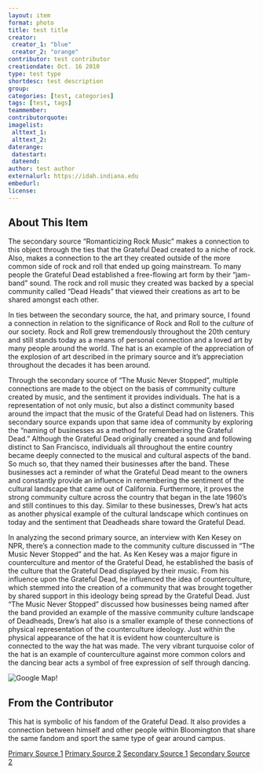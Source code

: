 ```yaml
---
layout: item
format: photo
title: test title
creator:
 creator_1: "blue"
 creator_2: "orange"
contributor: test contributor
creationdate: Oct. 16 2010
type: test type
shortdesc: test description
group: 
categories: [test, categories]
tags: [test, tags]
teammember: 
contributorquote: 
imagelist: 
 alttext_1: 
 alttext_2: 
daterange: 
 datestart: 
 dateend: 
author: test author
externalurl: https://idah.indiana.edu
embedurl: 
license: 
---
```


## About This Item

The secondary source “Romanticizing Rock Music” makes a connection to this object through the ties that the Grateful Dead created to a niche of rock. Also, makes a connection to the art they created outside of the more common side of rock and roll that ended up going mainstream. To many people the Grateful Dead established a free-flowing art form by their “jam-band” sound. The rock and roll music they created was backed by a special community called “Dead Heads” that viewed their creations as art to be shared amongst each other. 

In ties between the secondary source, the hat, and primary source, I found a connection in relation to the significance of Rock and Roll to the *culture* of our society. Rock and Roll grew tremendously throughout the 20th century and still stands today as a means of personal connection and a loved art by many people around the world. The hat is an example of the appreciation of the explosion of art described in the primary source and it’s appreciation throughout the decades it has been around.

Through the secondary source of “The Music Never Stopped”, multiple connections are made to the object on the basis of community culture created by music, and the sentiment it provides individuals. The hat is a representation of not only music, but also a distinct community based around the impact that the music of the Grateful Dead had on listeners. This secondary source expands upon that same idea of community by exploring the “naming of businesses as a method for remembering the Grateful Dead.” Although the Grateful Dead originally created a sound and following distinct to San Francisco, individuals all throughout the entire country became deeply connected to the musical and cultural aspects of the band. So much so, that they named their businesses after the band. These businesses act a reminder of what the Grateful Dead meant to the owners and constantly provide an influence in remembering the sentiment of the cultural landscape that came out of California. Furthermore, it proves the strong community culture across the country that began in the late 1960’s and still continues to this day. Similar to these businesses, Drew’s hat acts as another physical example of the cultural landscape which continues on today and the sentiment that Deadheads share toward the Grateful Dead.

In analyzing the second primary source, an interview with Ken Kesey on NPR, there’s a connection made to the community culture discussed in “The Music Never Stopped” and the hat. As Ken Kesey was a major figure in counterculture and mentor of the Grateful Dead, he established the basis of the culture that the Grateful Dead displayed by their music. From his influence upon the Grateful Dead, he influenced the idea of counterculture, which stemmed into the creation of a community that was brought together by shared support in this ideology being spread by the Grateful Dead. Just “The Music Never Stopped” discussed how businesses being named after the band provided an example of the massive community culture landscape of Deadheads, Drew’s hat also is a smaller example of these connections of physical representation of the counterculture ideology. Just within the physical appearance of the hat it is evident how counterculture is connected to the way the hat was made. The very vibrant turquoise color of the hat is an example of counterculture against more common colors and the dancing bear acts a symbol of free expression of self through dancing.

![Google Map](/H301HistoryHarvest/assets/images/Maps.png)!

## From the Contributor

This hat is symbolic of his fandom of the Grateful Dead. It also provides a connection between himself and other people within Bloomington that share the same fandom and sport the same type of gear around campus.
 
[Primary Source 1](http://webapp1.dlib.indiana.edu/findingaids/view?brand=general&docId=InU-Ar-VAA8140.xml&chunk.id=d1e93&text1=Rock%20and%20Roll&startDoc=1)
[Primary Source 2](https://www.npr.org/templates/transcript/transcript.php?storyId=139259106)
[Secondary Source 1](www.jstor.org/stable/3333411)
[Secondary Source 2](https://www.researchgate.net/publication/312047097_The_music_never_stopped_naming_businesses_as_a_method_for_remembering_the_Grateful_Dead)
